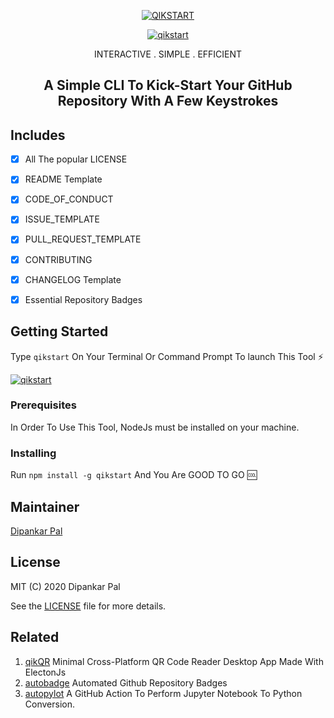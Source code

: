 <div align=center>

<p align="center" ><a href="https://github.com/deep5050/qikstart"><img src="https://i.imgur.com/42yv9oM.png" title="QIKSTART" /></a></p>

<a href="https://github.com/deep5050/qikstart"><img src="https://i.imgur.com/4ZZfrBM.png" title="qikstart" /></a>
<p align="center" > INTERACTIVE . SIMPLE . EFFICIENT </p>

<p align="center"><h2 align="center"> A Simple CLI To Kick-Start Your GitHub Repository With A Few Keystrokes</h2></p>
</div>

## Includes
- [x] All The popular LICENSE
- [x] README Template
- [X] CODE_OF_CONDUCT
- [x] ISSUE_TEMPLATE
- [x] PULL_REQUEST_TEMPLATE
- [X] CONTRIBUTING
- [X] CHANGELOG Template
- [x] Essential Repository Badges


## Getting Started
Type `qikstart` On Your Terminal Or Command Prompt To launch This Tool :zap:

<a href="https://github.com/deep5050/qikstart"><img src="https://i.imgur.com/uuMtxwT.png" title="qikstart" /></a>

### Prerequisites
In Order To Use This Tool, NodeJs must be installed on your machine.


### Installing
Run `npm install -g qikstart` And You Are GOOD TO GO :cool:


## Maintainer
[Dipankar Pal](github.com/deep5050)


## License

MIT (C) 2020 Dipankar Pal

See the [LICENSE](LICENSE) file for more details.

## Related 
1. [qikQR](github.com/deep5050/qikQR) Minimal Cross-Platform QR Code Reader Desktop App Made With ElectonJs
2. [autobadge](github.com/deep5050/autobadge) Automated Github Repository Badges
3. [autopylot](github.com/deep5050/autopy-lot) A GitHub Action To Perform Jupyter Notebook To Python Conversion.
